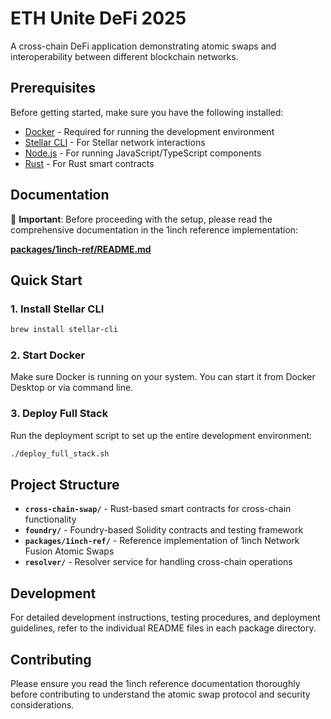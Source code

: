 # ETH Unite DeFi 2025

A cross-chain DeFi application demonstrating atomic swaps and interoperability between different blockchain networks.

## Prerequisites

Before getting started, make sure you have the following installed:

- [Docker](https://docs.docker.com/get-docker/) - Required for running the development environment
- [Stellar CLI](https://stellar.org/developers/tools) - For Stellar network interactions
- [Node.js](https://nodejs.org/) - For running JavaScript/TypeScript components
- [Rust](https://rustup.rs/) - For Rust smart contracts

## Documentation

📖 **Important**: Before proceeding with the setup, please read the comprehensive documentation in the 1inch reference implementation:

**[packages/1inch-ref/README.md](./packages/1inch-ref/README.md)**

## Quick Start

### 1. Install Stellar CLI

```bash
brew install stellar-cli
```

### 2. Start Docker

Make sure Docker is running on your system. You can start it from Docker Desktop or via command line.

### 3. Deploy Full Stack

Run the deployment script to set up the entire development environment:

```bash
./deploy_full_stack.sh
```

## Project Structure

- **`cross-chain-swap/`** - Rust-based smart contracts for cross-chain functionality
- **`foundry/`** - Foundry-based Solidity contracts and testing framework
- **`packages/1inch-ref/`** - Reference implementation of 1inch Network Fusion Atomic Swaps
- **`resolver/`** - Resolver service for handling cross-chain operations

## Development

For detailed development instructions, testing procedures, and deployment guidelines, refer to the individual README files in each package directory.

## Contributing

Please ensure you read the 1inch reference documentation thoroughly before contributing to understand the atomic swap protocol and security considerations.